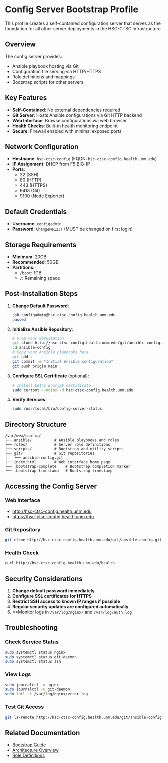 # Config Server Bootstrap Profile

This profile creates a self-contained configuration server that serves as the foundation for all other server deployments in the HSC-CTSC infrastructure.

## Overview

The config server provides:
- Ansible playbook hosting via Git
- Configuration file serving via HTTP/HTTPS
- Role definitions and mappings
- Bootstrap scripts for other servers

## Key Features

- **Self-Contained**: No external dependencies required
- **Git Server**: Hosts Ansible configurations via Git HTTP backend
- **Web Interface**: Browse configurations via web browser
- **Health Checks**: Built-in health monitoring endpoint
- **Secure**: Firewall enabled with minimal exposed ports

## Network Configuration

- **Hostname**: `hsc-ctsc-config` (FQDN: `hsc-ctsc-config.health.unm.edu`)
- **IP Assignment**: DHCP from F5 BIG-IP
- **Ports**:
  - 22 (SSH)
  - 80 (HTTP)
  - 443 (HTTPS)
  - 9418 (Git)
  - 9100 (Node Exporter)

## Default Credentials

- **Username**: `configadmin`
- **Password**: `ChangeMe123!` (MUST be changed on first login)

## Storage Requirements

- **Minimum**: 20GB
- **Recommended**: 50GB
- **Partitions**:
  - `/boot`: 1GB
  - `/`: Remaining space

## Post-Installation Steps

1. **Change Default Password**:
   ```bash
   ssh configadmin@hsc-ctsc-config.health.unm.edu
   passwd
   ```

2. **Initialize Ansible Repository**:
   ```bash
   # From your workstation
   git clone http://hsc-ctsc-config.health.unm.edu/git/ansible-config.git
   cd ansible-config
   # Copy your Ansible playbooks here
   git add .
   git commit -m "Initial Ansible configuration"
   git push origin main
   ```

3. **Configure SSL Certificate** (optional):
   ```bash
   # Install Let's Encrypt certificate
   sudo certbot --nginx -d hsc-ctsc-config.health.unm.edu
   ```

4. **Verify Services**:
   ```bash
   sudo /usr/local/bin/config-server-status
   ```

## Directory Structure

```
/var/www/config/
├── ansible/          # Ansible playbooks and roles
├── roles/            # Server role definitions
├── scripts/          # Bootstrap and utility scripts
├── git/              # Git repositories
│   └── ansible-config.git
├── index.html        # Web interface home page
├── .bootstrap-complete    # Bootstrap completion marker
└── .bootstrap-timestamp   # Bootstrap timestamp
```

## Accessing the Config Server

### Web Interface
- http://hsc-ctsc-config.health.unm.edu
- https://hsc-ctsc-config.health.unm.edu

### Git Repository
```bash
git clone http://hsc-ctsc-config.health.unm.edu/git/ansible-config.git
```

### Health Check
```bash
curl http://hsc-ctsc-config.health.unm.edu/health
```

## Security Considerations

1. **Change default password immediately**
2. **Configure SSL certificates for HTTPS**
3. **Restrict SSH access to known IP ranges if possible**
4. **Regular security updates are configured automatically**
5. **Monitor logs in `/var/log/nginx/` and `/var/log/auth.log`

## Troubleshooting

### Check Service Status
```bash
sudo systemctl status nginx
sudo systemctl status git-daemon
sudo systemctl status ssh
```

### View Logs
```bash
sudo journalctl -u nginx
sudo journalctl -u git-daemon
sudo tail -f /var/log/nginx/error.log
```

### Test Git Access
```bash
git ls-remote http://hsc-ctsc-config.health.unm.edu/git/ansible-config.git
```

## Related Documentation

- [Bootstrap Guide](../../docs/BOOTSTRAP-GUIDE.md)
- [Architecture Overview](../../docs/ARCHITECTURE.md)
- [Role Definitions](../../docs/ROLE-DEFINITIONS.md)